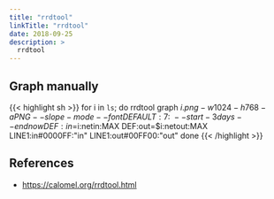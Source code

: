 ```yaml
---
title: "rrdtool"
linkTitle: "rrdtool"
date: 2018-09-25
description: >
  rrdtool
---
```


## Graph manually

{{< highlight sh >}}
for i in `ls`; do
    rrdtool graph $i.png -w 1024 -h 768 -a PNG --slope-mode --font DEFAULT:7: \
      --start -3days --end now DEF:in=$i:netin:MAX DEF:out=$i:netout:MAX \
      LINE1:in#0000FF:"in" LINE1:out#00FF00:"out"
done
{{< /highlight >}}

## References

- https://calomel.org/rrdtool.html
